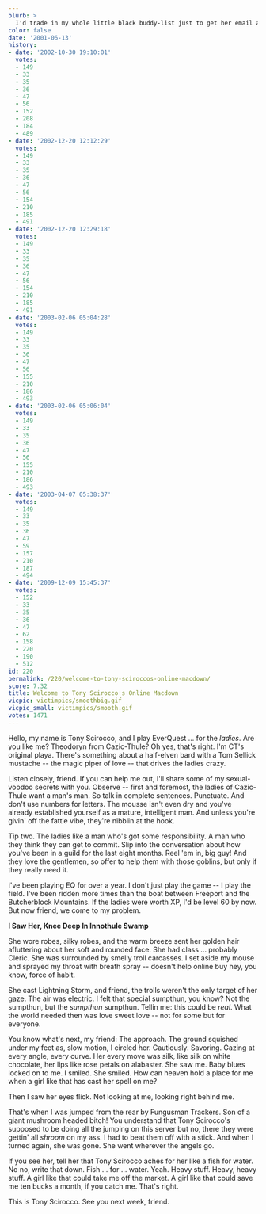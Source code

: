 ```yaml
---
blurb: >
  I'd trade in my whole little black buddy-list just to get her email addy.
color: false
date: '2001-06-13'
history:
- date: '2002-10-30 19:10:01'
  votes:
  - 149
  - 33
  - 35
  - 36
  - 47
  - 56
  - 152
  - 208
  - 184
  - 489
- date: '2002-12-20 12:12:29'
  votes:
  - 149
  - 33
  - 35
  - 36
  - 47
  - 56
  - 154
  - 210
  - 185
  - 491
- date: '2002-12-20 12:29:18'
  votes:
  - 149
  - 33
  - 35
  - 36
  - 47
  - 56
  - 154
  - 210
  - 185
  - 491
- date: '2003-02-06 05:04:28'
  votes:
  - 149
  - 33
  - 35
  - 36
  - 47
  - 56
  - 155
  - 210
  - 186
  - 493
- date: '2003-02-06 05:06:04'
  votes:
  - 149
  - 33
  - 35
  - 36
  - 47
  - 56
  - 155
  - 210
  - 186
  - 493
- date: '2003-04-07 05:38:37'
  votes:
  - 149
  - 33
  - 35
  - 36
  - 47
  - 59
  - 157
  - 210
  - 187
  - 494
- date: '2009-12-09 15:45:37'
  votes:
  - 152
  - 33
  - 35
  - 36
  - 47
  - 62
  - 158
  - 220
  - 190
  - 512
id: 220
permalink: /220/welcome-to-tony-sciroccos-online-macdown/
score: 7.32
title: Welcome to Tony Scirocco's Online Macdown
vicpic: victimpics/smoothbig.gif
vicpic_small: victimpics/smooth.gif
votes: 1471
---
```


Hello, my name is Tony Scirocco, and I play EverQuest ... for the
*ladies*. Are you like me? Theodoryn from Cazic-Thule? Oh yes, that's
right. I'm CT's original playa. There's something about a half-elven
bard with a Tom Sellick mustache -- the magic piper of love -- that
drives the ladies crazy.

Listen closely, friend. If you can help me out, I'll share some of my
sexual-voodoo secrets with you. Observe -- first and foremost, the
ladies of Cazic-Thule want a man's man. So talk in complete sentences.
Punctuate. And don't use numbers for letters. The mousse isn't even dry
and you've already established yourself as a mature, intelligent man.
And unless you're givin' off the fattie vibe, they're nibblin at the
hook.

Tip two. The ladies like a man who's got some responsibility. A man who
they think they can get to commit. Slip into the conversation about how
you've been in a guild for the last eight months. Reel 'em in, big guy!
And they love the gentlemen, so offer to help them with those goblins,
but only if they really need it.

I've been playing EQ for over a year. I don't just play the game -- I
play the field. I've been ridden more times than the boat between
Freeport and the Butcherblock Mountains. If the ladies were worth XP,
I'd be level 60 by now. But now friend, we come to my problem.

**I Saw Her, Knee Deep In Innothule Swamp**

She wore robes, silky robes, and the warm breeze sent her golden hair
afluttering about her soft and rounded face. She had class ... probably
Cleric. She was surrounded by smelly troll carcasses. I set aside my
mouse and sprayed my throat with breath spray -- doesn't help online buy
hey, you know, force of habit.

She cast Lightning Storm, and friend, the trolls weren't the only target
of her gaze. The air was electric. I felt that special sumpthun, you
know? Not the sumpthun, but the *sumpthun* sumpthun. Tellin me: this
could be *real*. What the world needed then was love sweet love -- not
for some but for everyone.

You know what's next, my friend: The approach. The ground squished under
my feet as, slow motion, I circled her. Cautiously. Savoring. Gazing at
every angle, every curve. Her every move was silk, like silk on white
chocolate, her lips like rose petals on alabaster. She saw me. Baby
blues locked on to me. I smiled. She smiled. How can heaven hold a place
for me when a girl like that has cast her spell on me?

Then I saw her eyes flick. Not looking at me, looking right behind me.

That's when I was jumped from the rear by Fungusman Trackers. Son of a
giant mushroom headed bitch! You understand that Tony Scirocco's
supposed to be doing all the jumping on this server but no, there they
were gettin' all *shroom* on my ass. I had to beat them off with a
stick. And when I turned again, she was gone. She went wherever the
angels go.

If you see her, tell her that Tony Scirocco aches for her like a fish
for water. No no, write that down. Fish ... for ... water. Yeah. Heavy
stuff. Heavy, heavy stuff. A girl like that could take me off the
market. A girl like that could save me ten bucks a month, if you catch
me. That's right.

This is Tony Scirocco. See you next week, friend.